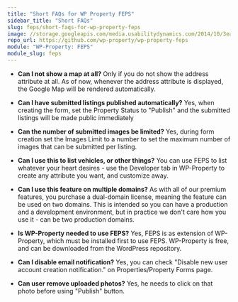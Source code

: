 ```yaml
---
title: "Short FAQs for WP Property FEPS"
sidebar_title: "Short FAQs"
slug: feps/short-faqs-for-wp-property-feps
image: //storage.googleapis.com/media.usabilitydynamics.com/2014/10/3ea55b73-wpproperty-extension-feps-icon-300x300.png
repo_url: https://github.com/wp-property/wp-property-feps
module: "WP-Property: FEPS"
module_slug: feps
---
```


* **Can I not show a map at all?** Only if you do not show the address attribute at all.  As of now, whenever the address attribute is displayed, the Google Map will be rendered automatically.

* **Can I have submitted listings published automatically?** Yes, when creating the form, set the Property Status to "Publish" and the submitted listings will be made public immediately 

* **Can the number of submitted images be limited?** Yes, during form creation set the Images Limit to a number to set the maximum number of images that can be submitted per listing.

* **Can I use this to list vehicles, or other things?** You can use FEPS to list whatever your heart desires - use the Developer tab in WP-Property to create any attribute you want, and customize away.

* **Can I use this feature on multiple domains?** As with all of our premium features, you purchase a dual-domain license, meaning the feature can be used on two domains.  This is intended so you can have a production and a development environment, but in practice we don't care how you use it - can be two production domains.

* **Is WP-Property needed to use FEPS?** Yes, FEPS is as extension of WP-Property, which must be installed first to use FEPS. WP-Property is free, and can be downloaded from the WordPress repository. 

* **Can I disable email notification?** Yes, you can check "Disable new user account creation notification." on Properties/Property Forms page.

* **Can user remove uploaded photos?** Yes, he needs to click on that photo before using "Publish" button.